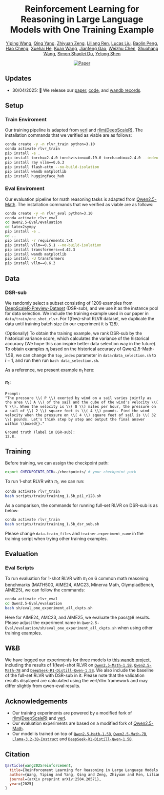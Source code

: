 <h1 style="text-align: center;">Reinforcement Learning for Reasoning in Large Language Models with One Training Example</h1>

<div style="text-align: center;">
<a href="https://ypwang61.github.io/">Yiping Wang</a>, <a href="https://www.linkedin.com/in/qing-yang-b3a02120b/">Qing Yang</a>, <a href="https://zhiyuan-zeng.github.io/">Zhiyuan Zeng</a>, <a href="https://renll.github.io/">Liliang Ren</a>, <a href="https://liyuanlucasliu.github.io/">Lucas Liu</a>, <a href="https://www.microsoft.com/en-us/research/people/baolinpeng/">Baolin Peng</a>, <a href="https://www.microsoft.com/en-us/research/people/chehao/">Hao Cheng</a>, <a href="https://sheehan1230.github.io/">Xuehai He</a>, <a href="https://github.com/kuan-wang">Kuan Wang</a>, <a href="https://www.microsoft.com/en-us/research/people/jfgao/">Jianfeng Gao</a>, <a href="https://www.microsoft.com/en-us/research/people/wzchen/">Weizhu Chen</a>, <a href="https://www.microsoft.com/en-us/research/people/shuowa/">Shuohang Wang</a>, <a href="https://simonshaoleidu.com/">Simon Shaolei Du</a>, <a href="https://www.linkedin.com/in/yelong-shen-84b0122b/">Yelong Shen</a>
<p>

<a href="https://arxiv.org/abs/2504.20571"><img src="https://img.shields.io/badge/paper-A42C25?style=for-the-badge&logo=arxiv&logoColor=white" alt="Paper"></a>
</p>
</div>

## Updates
* 30/04/2025: 🎉 We release our [paper](https://arxiv.org/abs/2504.20571), [code](https://github.com/ypwang61/One-Shot-RLVR), and [wandb records](https://wandb.ai/yipingwanguw/verl_few_shot?nw=nwuseryipingwang22).


## Setup


### Train Enviroment
Our training pipeline is adapted from [verl](https://github.com/volcengine/verl) and  [rllm(DeepScaleR)](https://github.com/agentica-project/rllm). The installation commands that we verified as viable are as follows:
```bash
conda create -y -n rlvr_train python=3.10
conda activate rlvr_train
pip install -e .
pip install torch==2.4.0 torchvision==0.19.0 torchaudio==2.4.0 --index-url https://download.pytorch.org/whl/cu121
pip install ray vllm==0.6.3
pip install flash-attn --no-build-isolation
pip install wandb matplotlib
pip install huggingface_hub
```
### Eval Enviroment
Our evaluation pipeline for math reasoning tasks is adapted from [Qwen2.5-Math](https://github.com/QwenLM/Qwen2.5-Math). The installation commands that we verified as viable are as follows:
```bash
conda create -y -n rlvr_eval python=3.10
conda activate rlvr_eval
cd Qwen2.5-Eval/evaluation
cd latex2sympy
pip install -e .
cd ..
pip install -r requirements.txt 
pip install vllm==0.5.1 --no-build-isolation
pip install transformers==4.42.3
pip install wandb matplotlib
pip install -U transformers
pip install vllm==0.6.3
```


## Data
### DSR-sub
We randomly select a subset consisting of 1209 examples from [DeepScaleR-Preview-Dataset](https://huggingface.co/datasets/agentica-org/DeepScaleR-Preview-Dataset) (DSR-sub), and we use it as the instance pool for data selection. We include the training example used in our paper in `data/train/one_shot_rlvr`. For 1(few)-shot RLVR dataset, we duplicate the data until training batch size (in our experiment it is 128). 



(Optionally) To obtain the training example, we rank DSR-sub by the historical variance score, which calculates the variance of the historical accuracy (We hope this can inspire better data selection way in the future). To obtain examples $\pi_i$ based on the historical accuracy of Qwen2.5-Math-1.5B, we can change the `top_index` parameter in `data/data_selection.sh` to $i-1$, and run then run `bash data_selection.sh`.


As a reference, we present example $\pi_1$ here: 
<!-- and $\pi_{13}$ as follows. -->

#### $\pi_1$:
```text
Prompt:
"The pressure \\( P \\) exerted by wind on a sail varies jointly as the area \\( A \\) of the sail and the cube of the wind's velocity \\( V \\). When the velocity is \\( 8 \\) miles per hour, the pressure on a sail of \\( 2 \\) square feet is \\( 4 \\) pounds. Find the wind velocity when the pressure on \\( 4 \\) square feet of sail is \\( 32 \\) pounds. Let's think step by step and output the final answer within \\boxed{}."

Ground truth (label in DSR-sub):
12.8.
```

<!-- #### $\pi_{13}$:
```text
Prompt:
"Given that circle $C$ passes through points $P(0,-4)$, $Q(2,0)$, and $R(3,-1)$.  \n$(1)$ Find the equation of circle $C$.  \n$(2)$ If the line $l: mx+y-1=0$ intersects circle $C$ at points $A$ and $B$, and $|AB|=4$, find the value of $m$. Let's think step by step and output the final answer within \\boxed{}."

Ground truth (label in DSR-sub):
\frac{4}{3}.
``` -->


## Training
Before training, we can assign the checkpoint path:
```bash
export CHECKPOINTS_DIR=./checkpoints/ # your checkpoint path
```

To run 1-shot RLVR with $\pi_1$, we can run:
```bash
conda activate rlvr_train
bash scripts/train/training_1.5b_pi1_r128.sh
```

As a comparison, the commands for running full-set RLVR on DSR-sub is as below:
```bash
conda activate rlvr_train
bash scripts/train/training_1.5b_dsr_sub.sh 
```

Please change `data.train_files` and `trainer.experiment_name` in the training script when trying other training examples.

## Evaluation

### Eval Scripts
To run evaluation for 1-shot RLVR with $\pi_1$ on 6 common math reasoning benchmarks (MATH500, AIME24, AMC23, Minerva Math, OlympiadBench, AIME25), we can follow the commands:
```bash
conda activate rlvr_eval
cd Qwen2.5-Eval/evaluation
bash sh/eval_one_experiment_all_ckpts.sh
```
Here for AIME24, AMC23, and AIME25, we evaluate the pass@8 results.
Please adjust the experiment name in `Qwen2.5-Eval/evaluation/sh/eval_one_experiment_all_ckpts.sh` when using other training examples. 


## W&B
We have logged our experiments for three models to [this wandb project](https://wandb.ai/yipingwanguw/verl_few_shot?nw=nwuseryipingwang22), including the results of 1(few)-shot RLVR on [`Qwen2.5-Math-1.5B`](https://huggingface.co/Qwen/Qwen2.5-Math-1.5B), [`Qwen2.5-Math-7B`](https://huggingface.co/Qwen/Qwen2.5-Math-7B) and [`DeepSeek-R1-Distill-Qwen-1.5B`](https://huggingface.co/deepseek-ai/DeepSeek-R1-Distill-Qwen-1.5B). We also include the baseline of the full-set RLVR with DSR-sub in it. Please note that the validation results displayed are calculated using the verl/rllm framework and may differ slightly from qwen-eval results.

## Acknowledgements
- Our training experiments are powered by a modified fork of [rllm(DeepScaleR)](https://github.com/agentica-project/rllm) and [verl](https://github.com/volcengine/verl).
- Our evaluation experiments are based on a modified fork of [Qwen2.5-Math](https://github.com/QwenLM/Qwen2.5-Math).
- Our model is trained on top of [`Qwen2.5-Math-1.5B`](https://huggingface.co/Qwen/Qwen2.5-Math-1.5B), [`Qwen2.5-Math-7B`](https://huggingface.co/Qwen/Qwen2.5-Math-7B), [`Llama-3.2-3B-Instruct`](https://huggingface.co/meta-llama/Llama-3.2-3B-Instruct) and [`DeepSeek-R1-Distill-Qwen-1.5B`](https://huggingface.co/deepseek-ai/DeepSeek-R1-Distill-Qwen-1.5B).

  
## Citation
```bibtex
@article{wang2025reinforcement,
  title={Reinforcement Learning for Reasoning in Large Language Models with One Training Example},
  author={Wang, Yiping and Yang, Qing and Zeng, Zhiyuan and Ren, Liliang and Liu, Lucas and Peng, Baolin and Cheng, Hao and He, Xuehai and Wang, Kuan and Gao, Jianfeng and Chen, Weizhu and Wang, Shuohang and Du, Simon Shaolei and Shen, Yelong},
  journal={arXiv preprint arXiv:2504.20571},
  year={2025}
}
```
